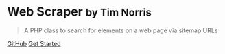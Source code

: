 # Web Scraper <small>by Tim Norris</small>

> A PHP class to search for elements on a web page via sitemap URLs

[GitHub](https://github.com/agentsquidflaps/web-scraper)
[Get Started](#getting-started)